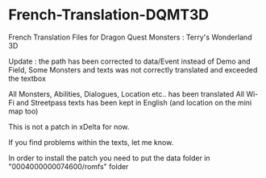 # French-Translation-DQMT3D
French Translation Files for Dragon Quest Monsters : Terry's Wonderland 3D 

Update : the path has been corrected to data/Event instead of Demo and Field, Some Monsters and texts was not correctly translated and exceeded the textbox

All Monsters, Abilities, Dialogues, Location etc.. has been translated 
All Wi-Fi and Streetpass texts has been kept in English (and location on the mini map too)

This is not a patch in xDelta for now. 

If you find problems within the texts, let me know.


In order to install the patch you need to put the data folder in "0004000000074600/romfs" folder



